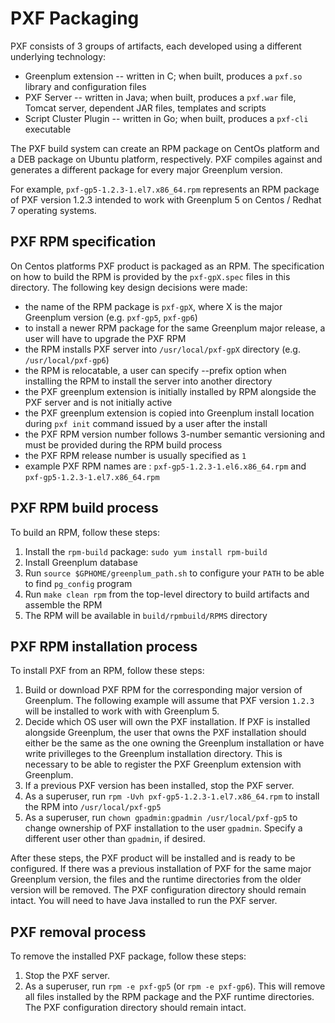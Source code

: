 PXF Packaging
============

PXF consists of 3 groups of artifacts, each developed using a different underlying technology:

* Greenplum extension -- written in C; when built, produces a `pxf.so` library and configuration files
* PXF Server -- written in Java; when built, produces a `pxf.war` file, Tomcat server, dependent JAR files, templates and scripts
* Script Cluster Plugin -- written in Go; when built, produces a `pxf-cli` executable

The PXF build system can create an RPM package on CentOs platform and a DEB package on Ubuntu platform,
respectively. PXF compiles against and generates a different package for every major Greenplum version.

For example, `pxf-gp5-1.2.3-1.el7.x86_64.rpm` represents an RPM package of PXF version 1.2.3 intended to work with
Greenplum 5 on Centos / Redhat 7 operating systems.

## PXF RPM specification
On Centos platforms PXF product is packaged as an RPM. The specification on how to build the RPM is provided by the
`pxf-gpX.spec` files in this directory. The following key design decisions were made:

* the name of the RPM package is `pxf-gpX`, where X is the major Greenplum version (e.g. `pxf-gp5`, `pxf-gp6`)
* to install a newer RPM package for the same Greenplum major release, a user will have to upgrade the PXF RPM
* the RPM installs PXF server into `/usr/local/pxf-gpX` directory (e.g. `/usr/local/pxf-gp6`)
* the RPM is relocatable, a user can specify --prefix option when installing the RPM to install the server into another directory
* the PXF greenplum extension is initially installed by RPM alongside the PXF server and is not initially active
* the PXF greenplum extension is copied into Greenplum install location during `pxf init` command issued by a user after the install
* the PXF RPM version number follows 3-number semantic versioning and must be provided during the RPM build process
* the PXF RPM release number is usually specified as `1`
* example PXF RPM names are : `pxf-gp5-1.2.3-1.el6.x86_64.rpm` and `pxf-gp5-1.2.3-1.el7.x86_64.rpm` 

## PXF RPM build process

To build an RPM, follow these steps:
1. Install the `rpm-build` package: `sudo yum install rpm-build`
2. Install Greenplum database
3. Run `source $GPHOME/greenplum_path.sh` to configure your `PATH` to be able to find `pg_config` program
4. Run `make clean rpm` from the top-level directory to build artifacts and assemble the RPM
5. The RPM will be available in `build/rpmbuild/RPMS` directory


## PXF RPM installation process
To install PXF from an RPM, follow these steps:
1. Build or download PXF RPM for the corresponding major version of Greenplum. The following example will assume
   that PXF version `1.2.3` will be installed to work with with Greenplum 5.
2. Decide which OS user will own the PXF installation. If PXF is installed alongside Greenplum, the user that owns the PXF
installation should either be the same as the one owning the Greenplum installation or have write privilleges to the
Greenplum installation directory. This is necessary to be able to register the PXF Greenplum extension with Greenplum.
3. If a previous PXF version has been installed, stop the PXF server.
4. As a superuser, run `rpm -Uvh pxf-gp5-1.2.3-1.el7.x86_64.rpm` to install the RPM into `/usr/local/pxf-gp5`
5. As a superuser, run `chown gpadmin:gpadmin /usr/local/pxf-gp5` to change ownership of PXF installation to the user `gpadmin`.
Specify a different user other than `gpadmin`, if desired.

After these steps, the PXF product will be installed and is ready to be configured. If there was a previous installation of
PXF for the same major Greenplum version, the files and the runtime directories from the older version will be removed.
The PXF configuration directory should remain intact. You will need to have Java installed to run the PXF server.

## PXF removal process
To remove the installed PXF package, follow these steps:
1. Stop the PXF server.
2. As a superuser, run `rpm -e pxf-gp5` (or `rpm -e pxf-gp6`). This will remove all files installed by the RPM package
and the PXF runtime directories. The PXF configuration directory should remain intact.
